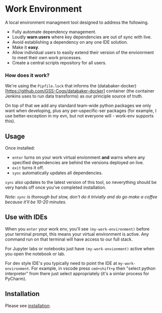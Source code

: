 
# Work Environment

A local environment managment tool designed to address the following.

* Fully automate dependency management.
* Loudly **warn users** where key dependencies are out of sync with live.
* Avoid establishing a dependency on any one IDE solution.
* Make it **easy**.
* Allow individual users to easily extend their version of the envionrment to meet their own work processes.
* Create a central scripts repository for all users.

### How does it work?

We're using the `Pipfile.lock` that informs the (databaker-docker)[https://github.com/GSS-Cogs/databaker-docker] container (the container Jenkins uses to run data transforms) as our principle source of truth.

On top of that we add any standard team-wide python packages we only want when developing, plus any per-uspecific-ser packages (for example, I use better-exception in my evn, but not everyone will - work-env supports this).

## Usage

Once installed:

* `enter` turns on your work virtual envionment **and** warns where any specified dependencies are behind the versions deployed on live.
* `exit` turns it off.
* `sync` automatically updates all dependencies.

`sync` also updates to the latest version of this tool, so neverything should be very hands off once you've completed installation.

_Note: `sync` is thorough but slow, don't do it trivially and do go make a coffee because it'll be 10-20 minutes._

## Use with IDEs

When you `enter` your work env, you'll see `(my-work-environment)` before your terminal prompt, this means your virtual environment is active. Any command run on that terminal will have access to our full stack.

For Jupyter labs or notebooks just have `(my-work-envionment)` active when you open the notebook or lab.

For dev style IDE's you typically need to point the IDE at `my-work-environment`. For example, in vscode press `cmd+shift+p` then "select python interpreter" from there just select appropriately (it's a simlar process for PyCharm).

## Installation

Please see [installation](https://github.com/mikeAdamss/work-env/blob/main/installation.md).
